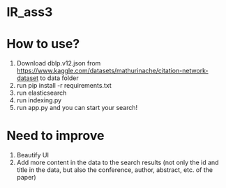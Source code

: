 # IR_ass3

# How to use?
1. Download dblp.v12.json from https://www.kaggle.com/datasets/mathurinache/citation-network-dataset to data folder
2. run pip install -r requirements.txt
3. run elasticsearch
4. run indexing.py
5. run app.py and you can start your search!

# Need to improve
1. Beautify UI
2. Add more content in the data to the search results (not only the id and title in the data, but also the conference, author, abstract, etc. of the paper)
